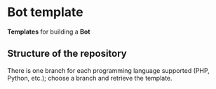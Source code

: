 # Bot template

**Templates** for building a **Bot**

## Structure of the repository

There is one branch for each programming language supported (PHP, Python, etc.); choose a branch and retrieve the template.
